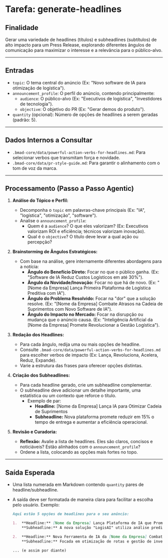# Tarefa: generate-headlines

## Finalidade

Gerar uma variedade de headlines (títulos) e subheadlines (subtítulos) de alto impacto para um Press Release, explorando diferentes ângulos de comunicação para maximizar o interesse e a relevância para o público-alvo.

---

## Entradas

- `topic`: O tema central do anúncio (Ex: "Novo software de IA para otimização de logística").
- `announcement_profile`: O perfil do anúncio, contendo principalmente:
    - `audience`: O público-alvo (Ex: "Executivos de logística", "Investidores de tecnologia").
    - `objective`: O objetivo do PR (Ex: "Gerar demos do produto").
- `quantity` (opcional): Número de opções de headlines a serem geradas (padrão: 5).

---

## Dados Internos a Consultar

- `.bmad-core/data/powerful-action-verbs-for-headlines.md`: Para selecionar verbos que transmitam força e novidade.
- `.bmad-core/data/pr-style-guide.md`: Para garantir o alinhamento com o tom de voz da marca.

---

## Processamento (Passo a Passo Agentic)

1.  **Análise do Tópico e Perfil:**
    * Decomponha o `topic` em palavras-chave principais (Ex: "IA", "logística", "otimização", "software").
    * Analise o `announcement_profile`:
        * Quem é a `audience`? O que eles valorizam? (Ex: Executivos valorizam ROI e eficiência; técnicos valorizam inovação).
        * Qual é o `objective`? O título deve levar a qual ação ou percepção?

2.  **Brainstorming de Ângulos Estratégicos:**
    * Com base na análise, gere internamente diferentes abordagens para a notícia:
        * **Ângulo do Benefício Direto:** Focar no que o público ganha. (Ex: "Software de IA Reduz Custos Logísticos em até 30%").
        * **Ângulo da Novidade/Inovação:** Focar no que há de novo. (Ex: "[Nome da Empresa] Lança Primeira Plataforma de Logística Preditiva com IA").
        * **Ângulo do Problema Resolvido:** Focar na "dor" que a solução resolve. (Ex: "[Nome da Empresa] Combate Atrasos na Cadeia de Suprimentos com Novo Software de IA").
        * **Ângulo do Impacto no Mercado:** Focar na disrupção ou mudança que o anúncio causa. (Ex: "Inteligência Artificial da [Nome da Empresa] Promete Revolucionar a Gestão Logística").

3.  **Redação dos Headlines:**
    * Para cada ângulo, redija uma ou mais opções de headline.
    * Consulte `.bmad-core/data/powerful-action-verbs-for-headlines.md` para escolher verbos de impacto (Ex: Lança, Revoluciona, Acelera, Reduz, Expande).
    * Varie a estrutura das frases para oferecer opções distintas.

4.  **Criação dos Subheadlines:**
    * Para cada headline gerado, crie um subheadline complementar.
    * O subheadline deve adicionar um detalhe importante, uma estatística ou um contexto que reforce o título.
        * Exemplo de par:
            * **Headline:** [Nome da Empresa] Lança IA para Otimizar Cadeia de Suprimentos
            * **Subheadline:** Nova plataforma promete reduzir em 15% o tempo de entrega e aumentar a eficiência operacional.

5.  **Revisão e Curadoria:**
    * **Reflexão:** Avalie a lista de headlines. Eles são claros, concisos e noticiáveis? Estão alinhados com o `announcement_profile`?
    * Ordene a lista, colocando as opções mais fortes no topo.

---

## Saída Esperada

-   Uma lista numerada em Markdown contendo `quantity` pares de headline/subheadline.
-   A saída deve ser formatada de maneira clara para facilitar a escolha pelo usuário. Exemplo:

    ```markdown
    Aqui estão 5 opções de headlines para o seu anúncio:

    1.  **Headline:** [Nome da Empresa] Lança Plataforma de IA que Promete Revolucionar a Logística
        **Subheadline:** A nova solução "LogisAI" utiliza análise preditiva para reduzir custos operacionais em até 25%.

    2.  **Headline:** Nova Ferramenta de IA da [Nome da Empresa] Combate Ineficiências na Cadeia de Suprimentos
        **Subheadline:** Focada em otimização de rotas e gestão de inventário, a plataforma já é testada por gigantes do varejo.

    ... (e assim por diante)
    ```